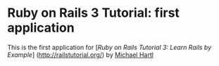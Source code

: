 # Ruby on Rails 3 Tutorial: first application

This is the first application for
[*Ruby on Rails Tutorial 3: Learn Rails by Example*] (http://railstutorial.org/)
by [Michael Hartl](http://www.michaelhartl.com/)
